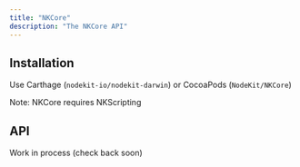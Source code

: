 ```yaml
---
title: "NKCore"
description: "The NKCore API"
---
```

## Installation 

Use Carthage (`nodekit-io/nodekit-darwin`) or CocoaPods (`NodeKit/NKCore`)

Note: NKCore requires NKScripting

## API

Work in process (check back soon)